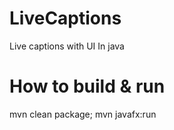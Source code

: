 # LiveCaptions
Live captions with UI In java

# How to build & run
mvn clean package; mvn javafx:run
